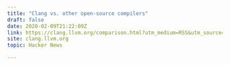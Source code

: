```yaml
---
title: "Clang vs. other open-source compilers"
draft: false
date: 2020-02-09T21:22:09Z
link: https://clang.llvm.org/comparison.html?utm_medium=RSS&utm_source=hune
site: clang.llvm.org
topic: Hacker News  

---
```

